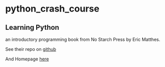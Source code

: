 # python_crash_course
## Learning Python

an introductory programming book from No Starch Press by Eric Matthes.

See their repo on [github](https://github.com/ehmatthes/pcc_2e)

And Homepage [here](https://ehmatthes.github.io/pcc_2e/regular_index/)
